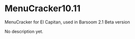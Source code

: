 # MenuCracker10.11
MenuCracker for El Capitan, used in Barsoom 2.1 Beta version

No description yet.
